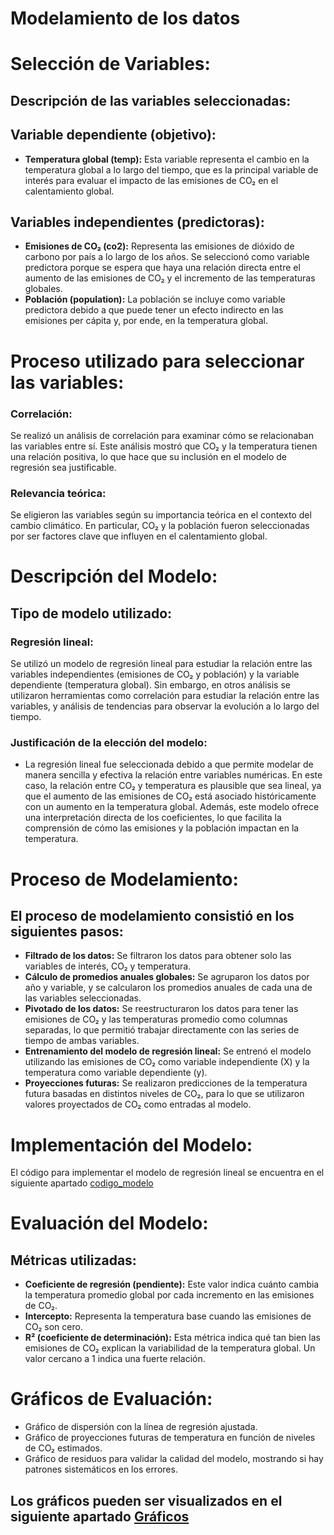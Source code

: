 # Modelamiento de los datos

# Selección de Variables:
## Descripción de las variables seleccionadas:

## Variable dependiente (objetivo):
* **Temperatura global (temp):** Esta variable representa el cambio en la temperatura global a lo largo del tiempo, que es la principal variable de interés para evaluar el impacto de las emisiones de CO₂ en el calentamiento global.

## Variables independientes (predictoras):
* **Emisiones de CO₂ (co2):** Representa las emisiones de dióxido de carbono por país a lo largo de los años. Se seleccionó como variable predictora porque se espera que haya una relación directa entre el aumento de las emisiones de CO₂ y el incremento de las temperaturas globales.
* **Población (population):** La población se incluye como variable predictora debido a que puede tener un efecto indirecto en las emisiones per cápita y, por ende, en la temperatura global.

# Proceso utilizado para seleccionar las variables:
### Correlación: 
Se realizó un análisis de correlación para examinar cómo se relacionaban las variables entre sí. Este análisis mostró que CO₂ y la temperatura tienen una relación positiva, lo que hace que su inclusión en el modelo de regresión sea justificable.

### Relevancia teórica: 
Se eligieron las variables según su importancia teórica en el contexto del cambio climático. En particular, CO₂ y la población fueron seleccionadas por ser factores clave que influyen en el calentamiento global.

# Descripción del Modelo:
## Tipo de modelo utilizado:

### Regresión lineal: 
Se utilizó un modelo de regresión lineal para estudiar la relación entre las variables independientes (emisiones de CO₂ y población) y la variable dependiente (temperatura global). Sin embargo, en otros análisis se utilizaron herramientas como correlación para estudiar la relación entre las variables, y análisis de tendencias para observar la evolución a lo largo del tiempo.

### Justificación de la elección del modelo:
* La regresión lineal fue seleccionada debido a que permite modelar de manera sencilla y efectiva la relación entre variables numéricas. En este caso, la relación entre CO₂ y temperatura es plausible que sea lineal, ya que el aumento de las emisiones de CO₂ está asociado históricamente con un aumento en la temperatura global. Además, este modelo ofrece una interpretación directa de los coeficientes, lo que facilita la comprensión de cómo las emisiones y la población impactan en la temperatura.

# Proceso de Modelamiento: 
## El proceso de modelamiento consistió en los siguientes pasos:
* **Filtrado de los datos:** Se filtraron los datos para obtener solo las variables de interés, CO₂ y temperatura.
* **Cálculo de promedios anuales globales:** Se agruparon los datos por año y variable, y se calcularon los promedios anuales de cada una de las variables seleccionadas.
* **Pivotado de los datos:** Se reestructuraron los datos para tener las emisiones de CO₂ y las temperaturas promedio como columnas separadas, lo que permitió trabajar directamente con las series de tiempo de ambas variables.
* **Entrenamiento del modelo de regresión lineal:** Se entrenó el modelo utilizando las emisiones de CO₂ como variable independiente (X) y la temperatura como variable dependiente (y).
* **Proyecciones futuras:** Se realizaron predicciones de la temperatura futura basadas en distintos niveles de CO₂, para lo que se utilizaron valores proyectados de CO₂ como entradas al modelo.

# Implementación del Modelo: 
El código para implementar el modelo de regresión lineal se encuentra en el siguiente apartado [codigo_modelo](https://github.com/Luisxz24/ProyectoDS--Analisis-de-la-Variacion-en-las-Temperaturas-Promedio/blob/main/Code/analisis_y_graficos.py)

# Evaluación del Modelo:

## Métricas utilizadas:
* **Coeficiente de regresión (pendiente):** Este valor indica cuánto cambia la temperatura promedio global por cada incremento en las emisiones de CO₂.
* **Intercepto:** Representa la temperatura base cuando las emisiones de CO₂ son cero.
* **R² (coeficiente de determinación):** Esta métrica indica qué tan bien las emisiones de CO₂ explican la variabilidad de la temperatura global. Un valor cercano a 1 indica una fuerte relación.

# Gráficos de Evaluación:
* Gráfico de dispersión con la línea de regresión ajustada.
* Gráfico de proyecciones futuras de temperatura en función de niveles de CO₂ estimados.
* Gráfico de residuos para validar la calidad del modelo, mostrando si hay patrones sistemáticos en los errores.

## Los gráficos pueden ser visualizados en el siguiente apartado [Gráficos](https://github.com/Luisxz24/ProyectoDS--Analisis-de-la-Variacion-en-las-Temperaturas-Promedio/tree/main/visualizations)


